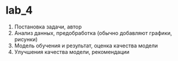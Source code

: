 # lab_4

1. Постановка задачи, автор
2. Анализ данных, предобработка (обычно добавляют графики, рисунки)
3. Модель обучения и результат, оценка качества модели
4. Улучшения качества модели, рекомендации
